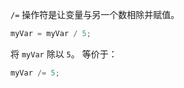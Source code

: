 `/=` 操作符是让变量与另一个数相除并赋值。

```js
myVar = myVar / 5;
```

将 `myVar` 除以 `5`。 等价于：

```js
myVar /= 5;
```


